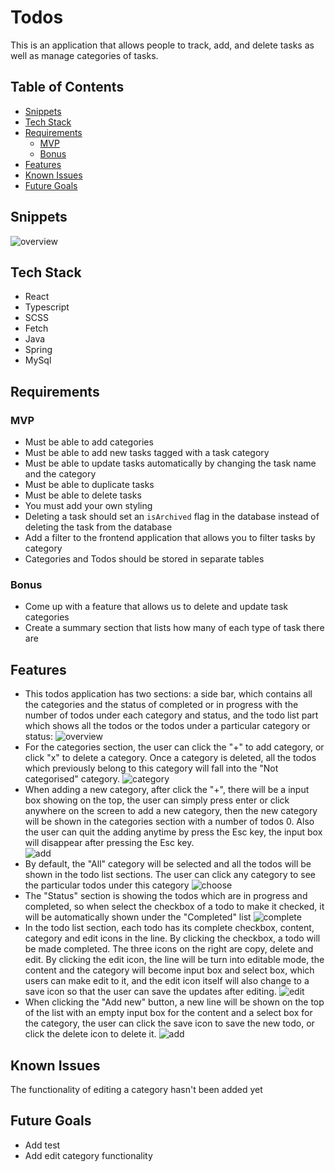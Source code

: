 # Todos

This is an application that allows people to track, add, and delete tasks as well as manage categories of tasks.

## Table of Contents

- [Snippets](#snippets)
- [Tech Stack](#tech-stack)
- [Requirements](#requirements)
    - [MVP](#mvp)
    - [Bonus](#bonus)
- [Features](#features)
- [Known Issues](#known-issues)
- [Future Goals](#future-goals)

## Snippets
 
![overview](./todos-frontend/src/assets/overview.png)

## Tech Stack

- React
- Typescript
- SCSS
- Fetch
- Java
- Spring
- MySql

## Requirements
### MVP
-   Must be able to add categories
-   Must be able to add new tasks tagged with a task category
-   Must be able to update tasks automatically by changing the task name and the category
-   Must be able to duplicate tasks
-   Must be able to delete tasks
-   You must add your own styling
-   Deleting a task should set an `isArchived` flag in the database instead of deleting the task from the database
-   Add a filter to the frontend application that allows you to filter tasks by category
-   Categories and Todos should be stored in separate tables

### Bonus

-   Come up with a feature that allows us to delete and update task categories
-   Create a summary section that lists how many of each type of task there are

## Features

- This todos application has two sections: a side bar, which contains all the categories and the status of completed or in progress with the number of todos under each category and status, and the todo list part which shows all the todos or the todos under a particular category or status: 
![overview](./todos-frontend/src/assets/overview.png)
- For the categories section, the user can click the "+" to add category, or click "x" to delete a category. Once a category is deleted, all the todos which previously belong to this category will fall into the "Not categorised" category. 
![category](./todos-frontend/src/assets/category.png)
- When adding a new category, after click the "+", there will be a input box showing on the top, the user can simply press enter or click anywhere on the screen to add a new category, then the new category will be shown in the categories section with a number of todos 0. Also the user can quit the adding anytime by press the Esc key, the input box will disappear after pressing the Esc key.   
![add](./todos-frontend/src/assets/add.png)
- By default, the "All" category will be selected and all the todos will be shown in the todo list sections. The user can click any category to see the particular todos under this category
![choose](./todos-frontend/src/assets/choose.png)
- The "Status" section is showing the todos which are in progress and completed, so when select the checkbox of a todo to make it checked, it will be automatically shown under the "Completed" list
![complete](./todos-frontend/src/assets/complete.png)
- In the todo list section, each todo has its complete checkbox, content, category and edit icons in the line. By clicking the checkbox, a todo will be made completed. The three icons on the right are copy, delete and edit. By clicking the edit icon, the line will be turn into editable mode, the content and the category will become input box and select box, which users can make edit to it, and the edit icon itself will also change to a save icon so that the user can save the updates after editing. 
![edit](./todos-frontend/src/assets/edit_todo.png)
- When clicking the "Add new" button, a new line will be shown on the top of the list with an empty input box for the content and a select box for the category, the user can click the save icon to save the new todo, or click the delete icon to delete it.
![add](./todos-frontend/src/assets/new.png)

## Known Issues  
 The functionality of editing a category hasn't been added yet

## Future Goals

- Add test
- Add edit category functionality

